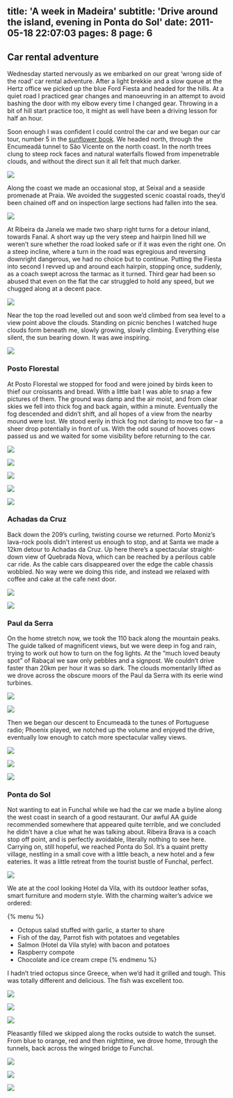 title: 'A week in Madeira'
subtitle: 'Drive around the island, evening in Ponta do Sol'
date: 2011-05-18 22:07:03
pages: 8
page: 6
---

## Car rental adventure

Wednesday started nervously as we embarked on our great ‘wrong side of the road’ car rental adventure. After a light brekkie and a slow queue at the Hertz office we picked up the blue Ford Fiesta and headed for the hills. At a quiet road I practiced gear changes and manoeuvring in an attempt to avoid bashing the door with my elbow every time I changed gear. Throwing in a bit of hill start practice too, it might as well have been a driving lesson for half an hour.

Soon enough I was confident I could control the car and we began our car tour, number 5 in the [sunflower book](https://amzn.to/mcTwRT "Read reviews on Amazon"). We headed north, through the Encumeadá tunnel to São Vicente on the north coast. In the north trees clung to steep rock faces and natural waterfalls flowed from impenetrable clouds, and without the direct sun it all felt that much darker.

[![](https://host.trivialbeing.org/up/small/madeira-083-waterfalls.jpg)](https://host.trivialbeing.org/up/madeira-083-waterfalls.jpg)

Along the coast we made an occasional stop, at Seixal and a seaside promenade at Praia. We avoided the suggested scenic coastal roads, they’d been chained off and on inspection large sections had fallen into the sea.

[![](https://host.trivialbeing.org/up/small/madeira-084-samantha.jpg)](https://host.trivialbeing.org/up/madeira-084-samantha.jpg)

At Ribeira da Janela we made two sharp right turns for a detour inland, towards Fanal. A short way up the very steep and hairpin lined hill we weren’t sure whether the road looked safe or if it was even the right one. On a steep incline, where a turn in the road was egregious and reversing downright dangerous, we had no choice but to continue. Putting the Fiesta into second I revved up and around each hairpin, stopping once, suddenly, as a coach swept across the tarmac as it turned. Third gear had been so abused that even on the flat the car struggled to hold any speed, but we chugged along at a decent pace.

[![](https://host.trivialbeing.org/up/small/madeira-085-north-east-view.jpg)](https://host.trivialbeing.org/up/madeira-085-north-east-view.jpg)

Near the top the road levelled out and soon we’d climbed from sea level to a view point above the clouds. Standing on picnic benches I watched huge clouds form beneath me, slowly growing, slowly climbing. Everything else silent, the sun bearing down. It was awe inspiring.

[![](https://host.trivialbeing.org/up/small/madeira-087-driving-to-fanal.jpg)](https://host.trivialbeing.org/up/madeira-087-driving-to-fanal.jpg)

### Posto Florestal

At Posto Florestal we stopped for food and were joined by birds keen to thief our croissants and bread. With a little bait I was able to snap a few pictures of them.
The ground was damp and the air moist, and from clear skies we fell into thick fog and back again, within a minute. Eventually the fog descended and didn’t shift, and all hopes of a view from the nearby mound were lost. We stood eerily in thick fog not daring to move too far – a sheer drop potentially in front of us. With the odd sound of hooves cows passed us and we waited for some visibility before returning to the car.

[![](https://host.trivialbeing.org/up/small/madeira-088-bird-feed.jpg)](https://host.trivialbeing.org/up/madeira-088-bird-feed.jpg)

[![](https://host.trivialbeing.org/up/small/madeira-091-bird.jpg)](https://host.trivialbeing.org/up/madeira-091-bird.jpg)

[![](https://host.trivialbeing.org/up/small/madeira-092-sudden-fog.jpg)](https://host.trivialbeing.org/up/madeira-092-sudden-fog.jpg)

[![](https://host.trivialbeing.org/up/small/madeira-093-foggy-trees.jpg)](https://host.trivialbeing.org/up/madeira-093-foggy-trees.jpg)

[![](https://host.trivialbeing.org/up/small/madeira-094-foggy-trees.jpg)](https://host.trivialbeing.org/up/madeira-094-foggy-trees.jpg)

### Achadas da Cruz

Back down the 209’s curling, twisting course we returned. Porto Moniz’s lava-rock pools didn’t interest us enough to stop, and at Santa we made a 12km detour to Achadas da Cruz. Up here there’s a spectacular straight-down view of Quebrada Nova, which can be reached by a perilous cable car ride. As the cable cars disappeared over the edge the cable chassis wobbled. No way were we doing this ride, and instead we relaxed with coffee and cake at the cafe next door.

[![](https://host.trivialbeing.org/up/small/madeira-096-hairpin-bends.jpg)](https://host.trivialbeing.org/up/madeira-096-hairpin-bends.jpg)

[![](https://host.trivialbeing.org/up/small/madeira-098-achadas-da-cruz.jpg)](https://host.trivialbeing.org/up/madeira-098-achadas-da-cruz.jpg)

### Paul da Serra

On the home stretch now, we took the 110 back along the mountain peaks. The guide talked of magnificent views, but we were deep in fog and rain, trying to work out how to turn on the fog lights. At the “much loved beauty spot” of Rabaçal we saw only pebbles and a signpost. We couldn’t drive faster than 20km per hour it was so dark. The clouds momentarily lifted as we drove across the obscure moors of the Paul da Serra with its eerie wind turbines.

[![](https://host.trivialbeing.org/up/small/madeira-099-rabacal-wet.jpg)](https://host.trivialbeing.org/up/madeira-099-rabacal-wet.jpg)

[![](https://host.trivialbeing.org/up/small/madeira-100-paul-da-serra.jpg)](https://host.trivialbeing.org/up/madeira-100-paul-da-serra.jpg)

Then we began our descent to Encumeadá to the tunes of Portuguese radio; Phoenix played, we notched up the volume and enjoyed the drive, eventually low enough to catch more spectacular valley views.

[![](https://host.trivialbeing.org/up/small/madeira-103-encumeada.jpg)](https://host.trivialbeing.org/up/madeira-103-encumeada.jpg)

[![](https://host.trivialbeing.org/up/small/madeira-104-resting-at-encumeada.jpg)](https://host.trivialbeing.org/up/madeira-104-resting-at-encumeada.jpg)

[![](https://host.trivialbeing.org/up/small/madeira-105-encumeada-valley.jpg)](https://host.trivialbeing.org/up/madeira-105-encumeada-valley.jpg)

### Ponta do Sol

Not wanting to eat in Funchal while we had the car we made a byline along the west coast in search of a good restaurant. Our awful AA guide recommended somewhere that appeared quite terrible, and we concluded he didn’t have a clue what he was talking about. Ribeira Brava is a coach stop off point, and is perfectly avoidable, literally nothing to see here. Carrying on, still hopeful, we reached Ponta do Sol. It’s a quaint pretty village, nestling in a small cove with a little beach, a new hotel and a few eateries. It was a little retreat from the tourist bustle of Funchal, perfect.

[![](https://host.trivialbeing.org/up/small/madeira-122-hotel-da-vila.jpg)](https://host.trivialbeing.org/up/madeira-122-hotel-da-vila.jpg)

We ate at the cool looking Hotel da Vila, with its outdoor leather sofas, smart furniture and modern style. With the charming waiter’s advice we ordered:

{% menu %}
* Octopus salad stuffed with garlic, a starter to share
* Fish of the day, Parrot fish with potatoes and vegetables
* Salmon (Hotel da Vila style) with bacon and potatoes
* Raspberry compote
* Chocolate and ice cream crepe
{% endmenu %}

I hadn’t tried octopus since Greece, when we’d had it grilled and tough. This was totally different and delicious. The fish was excellent too.

[![](https://host.trivialbeing.org/up/small/madeira-113-octopus-salad.jpg)](https://host.trivialbeing.org/up/madeira-113-octopus-salad.jpg)

[![](https://host.trivialbeing.org/up/small/madeira-114-salmon-hotel-da-vila.jpg)](https://host.trivialbeing.org/up/madeira-114-salmon-hotel-da-vila.jpg)

[![](https://host.trivialbeing.org/up/small/madeira-121-paul-and-sam.jpg)](https://host.trivialbeing.org/up/madeira-121-paul-and-sam.jpg)

Pleasantly filled we skipped along the rocks outside to watch the sunset. From blue to orange, red and then nighttime, we drove home, through the tunnels, back across the winged bridge to Funchal.

[![](https://host.trivialbeing.org/up/small/madeira-118-samantha.jpg)](https://host.trivialbeing.org/up/madeira-118-samantha.jpg)

[![](https://host.trivialbeing.org/up/small/madeira-116-paul.jpg)](https://host.trivialbeing.org/up/madeira-116-paul.jpg)

[![](https://host.trivialbeing.org/up/small/madeira-120-ponta-do-sol.jpg)](https://host.trivialbeing.org/up/madeira-120-ponta-do-sol.jpg)
